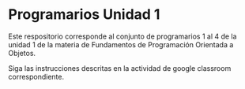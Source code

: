 # Programarios Unidad 1

Este respositorio corresponde al conjunto de programarios 1 al 4 de la unidad 1 de la materia de Fundamentos de Programación Orientada a Objetos.

Siga las instrucciones descritas en la actividad de google classroom correspondiente.
